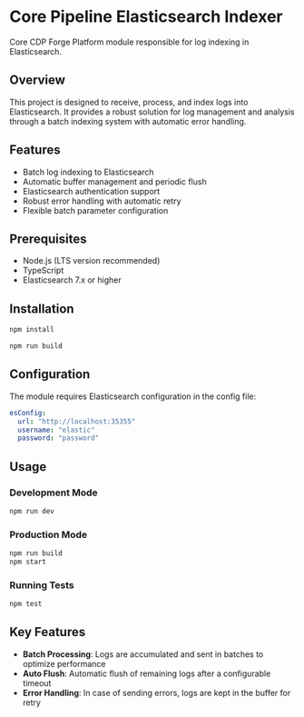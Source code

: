 # Core Pipeline Elasticsearch Indexer

Core CDP Forge Platform module responsible for log indexing in Elasticsearch.

## Overview

This project is designed to receive, process, and index logs into Elasticsearch. It provides a robust solution for log management and analysis through a batch indexing system with automatic error handling.

## Features

- Batch log indexing to Elasticsearch
- Automatic buffer management and periodic flush
- Elasticsearch authentication support
- Robust error handling with automatic retry
- Flexible batch parameter configuration

## Prerequisites

- Node.js (LTS version recommended)
- TypeScript
- Elasticsearch 7.x or higher

## Installation

```bash
npm install
```

```bash
npm run build
```

## Configuration

The module requires Elasticsearch configuration in the config file:

```yaml
esConfig:
  url: "http://localhost:35355"
  username: "elastic"
  password: "password"
```

## Usage

### Development Mode
```bash
npm run dev
```

### Production Mode
```bash
npm run build
npm start
```

### Running Tests
```bash
npm test
```

## Key Features

- **Batch Processing**: Logs are accumulated and sent in batches to optimize performance
- **Auto Flush**: Automatic flush of remaining logs after a configurable timeout
- **Error Handling**: In case of sending errors, logs are kept in the buffer for retry